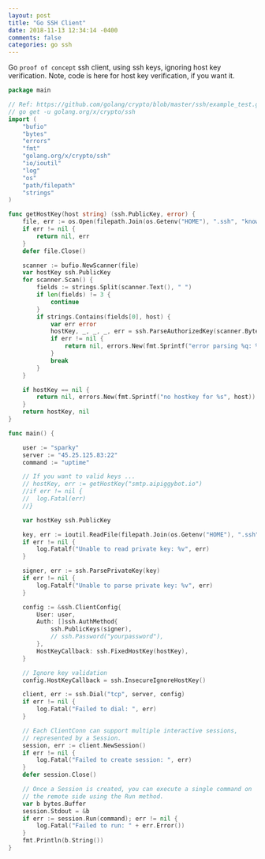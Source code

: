 ```yaml
---
layout: post
title: "Go SSH Client"
date: 2018-11-13 12:34:14 -0400
comments: false
categories: go ssh
---
```


Go `proof of concept` ssh client, using ssh keys, ignoring host key verification.
Note, code is here for host key verification, if you want it.

```go
package main

// Ref: https://github.com/golang/crypto/blob/master/ssh/example_test.go
// go get -u golang.org/x/crypto/ssh
import (
	"bufio"
	"bytes"
	"errors"
	"fmt"
	"golang.org/x/crypto/ssh"
	"io/ioutil"
	"log"
	"os"
	"path/filepath"
	"strings"
)

func getHostKey(host string) (ssh.PublicKey, error) {
	file, err := os.Open(filepath.Join(os.Getenv("HOME"), ".ssh", "known_hosts"))
	if err != nil {
		return nil, err
	}
	defer file.Close()

	scanner := bufio.NewScanner(file)
	var hostKey ssh.PublicKey
	for scanner.Scan() {
		fields := strings.Split(scanner.Text(), " ")
		if len(fields) != 3 {
			continue
		}
		if strings.Contains(fields[0], host) {
			var err error
			hostKey, _, _, _, err = ssh.ParseAuthorizedKey(scanner.Bytes())
			if err != nil {
				return nil, errors.New(fmt.Sprintf("error parsing %q: %v", fields[2], err))
			}
			break
		}
	}

	if hostKey == nil {
		return nil, errors.New(fmt.Sprintf("no hostkey for %s", host))
	}
	return hostKey, nil
}

func main() {

	user := "sparky"
	server := "45.25.125.83:22"
	command := "uptime"

	// If you want to valid keys ...
	// hostKey, err := getHostKey("smtp.aipiggybot.io")
	//if err != nil {
	//	log.Fatal(err)
	//}

	var hostKey ssh.PublicKey

	key, err := ioutil.ReadFile(filepath.Join(os.Getenv("HOME"), ".ssh", "id_rsa"))
	if err != nil {
		log.Fatalf("Unable to read private key: %v", err)
	}

	signer, err := ssh.ParsePrivateKey(key)
	if err != nil {
		log.Fatalf("Unable to parse private key: %v", err)
	}

	config := &ssh.ClientConfig{
		User: user,
		Auth: []ssh.AuthMethod{
			ssh.PublicKeys(signer),
			// ssh.Password("yourpassword"),
		},
		HostKeyCallback: ssh.FixedHostKey(hostKey),
	}

	// Ignore key validation
	config.HostKeyCallback = ssh.InsecureIgnoreHostKey()

	client, err := ssh.Dial("tcp", server, config)
	if err != nil {
		log.Fatal("Failed to dial: ", err)
	}

	// Each ClientConn can support multiple interactive sessions,
	// represented by a Session.
	session, err := client.NewSession()
	if err != nil {
		log.Fatal("Failed to create session: ", err)
	}
	defer session.Close()

	// Once a Session is created, you can execute a single command on
	// the remote side using the Run method.
	var b bytes.Buffer
	session.Stdout = &b
	if err := session.Run(command); err != nil {
		log.Fatal("Failed to run: " + err.Error())
	}
	fmt.Println(b.String())
}

```

<script>(function(d, s, id) {
  var js, fjs = d.getElementsByTagName(s)[0];
  if (d.getElementById(id)) return;
  js = d.createElement(s); js.id = id;
  js.src = "//connect.facebook.net/en_US/sdk.js#xfbml=1&version=v2.8&appId=671657696349259";
  fjs.parentNode.insertBefore(js, fjs);
}(document, 'script', 'facebook-jssdk'));</script>

<!--  Enter text below, if you want -->
